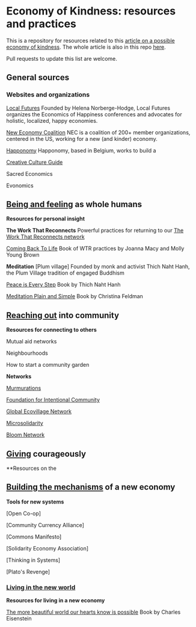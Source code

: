 # Economy of Kindness: resources and practices

This is a repository for resources related to this [article on a possible economy of kindness](). The whole article is also in this repo [here](). 

Pull requests to update this list are welcome.

## General sources

### Websites and organizations
[Local Futures](localfutures.org)
Founded by Helena Norberge-Hodge, Local Futures organizes the Economics of Happiness conferences and advocates for holistic, localized, happy economies. 

[New Economy Coalition](https://neweconomy.net/)
NEC is a coalition of 200+ member organizations, centered in the US, working for a new (and kinder) economy.

[Happonomy](https://happonomy.org)
Happonomy, based in Belgium, works to build a 

[Creative Culture Guide](https://creativecultureguide.org)

Sacred Economics

Evonomics

## [Being and feeling]() as whole humans
**Resources for personal insight**

**The Work That Reconnects**
Powerful practices for returning to our 
[The Work That Reconnects network](https://workthatreconnects.org)

[Coming Back To Life]()
Book of WTR practices by Joanna Macy and Molly Young Brown

**Meditation**
[Plum village] 
Founded by monk and activist Thich Naht Hanh, the Plum Village tradition of engaged Buddhism 

[Peace is Every Step]()
Book by Thich Naht Hanh

[Meditation Plain and Simple]()
Book by Christina Feldman

## [Reaching out]() into community
**Resources for connecting to others**

Mutual aid networks

Neighbourhoods

How to start a community garden

**Networks**

[Murmurations](https://murmurations.network)

[Foundation for Intentional Community](https://ic.org)

[Global Ecovillage Network](https://ecovillage.org)

[Microsolidarity]()

[Bloom Network]()



## [Giving]() courageously
**Resources on the 

## [Building the mechanisms]() of a new economy
**Tools for new systems**

[Open Co-op]

[Community Currency Alliance]

[Commons Manifesto]

[Solidarity Economy Association]

[Thinking in Systems]

[Plato's Revenge]


### [Living in the new world]()
**Resources for living in a new economy**

[The more beautiful world our hearts know is possible]()
Book by Charles Eisenstein







